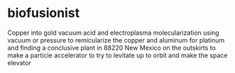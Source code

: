 # biofusionist
Copper into gold vacuum acid and electroplasma molecularization using vacuum or pressure to remicularize the copper and aluminum for platinum and finding a conclusive plant in 88220 New Mexico on the outskirts to make a particle accelerator to try to levitate up to orbit and make the space elevator
